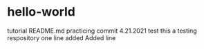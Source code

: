 # hello-world
tutorial 
README.md
practicing commit
4.21.2021 test
this a testing respository
one line added
Added line 
